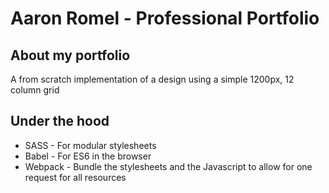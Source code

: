 # Aaron Romel - Professional Portfolio

<h2>About my portfolio</h2>
<p>A from scratch implementation of a design using a simple 1200px, 12 column grid</p>

<h2>Under the hood</h2>
<ul>
  <li>SASS - For modular stylesheets</li>
  <li>Babel - For ES6 in the browser</li>
  <li>Webpack - Bundle the stylesheets and the Javascript to allow for one request for all resources</li>
</ul>
